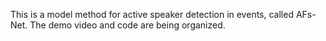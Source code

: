 This is a model method for active speaker detection in events, called AFs-Net. The demo video and code are being organized.
